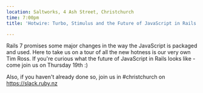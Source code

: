```yaml
---
location: Saltworks, 4 Ash Street, Christchurch
time: 7:00pm
title: 'Hotwire: Turbo, Stimulus and the Future of JavaScript in Rails'

---
```


Rails 7 promises some major changes in the way the JavaScript is packaged and used. Here to take us on a tour of all the new hotness is our very own Tim Ross. If you're curious what the future of JavaScript in Rails looks like - come join us on Thursday 19th :)

Also, if you haven't already done so, join us in #christchurch on https://slack.ruby.nz
